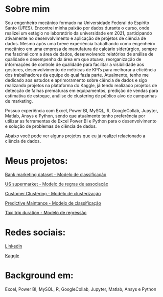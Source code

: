 # Sobre mim

Sou engenheiro mecânico formado na Universidade Federal do Espírito Santo (UFES). Encontrei minha paixão por dados durante o curso, onde realizei um estágio no laboratório da universidade em 2021, participando ativamente no desenvolvimento e aplicação de projetos de ciência de dados.
Mesmo após uma breve experiência trabalhando como engenheiro mecânico em uma empresa de manufatura de calcário siderúrgico, sempre me fascinei com a área de dados, desenvolvendo relatórios de análise de qualidade e desempenho da área em que atuava, reorganização de informações de controle de qualidade para facilitar a visibilidade aos gestores, desenvolvimento de métricas de KPI’s para melhorar a eficiência dos trabalhadores da equipe do qual fazia parte.
Atualmente, tenho me dedicado aos estudos e aprimoramento sobre ciência de dados e sigo realizando projetos na plataforma do Kaggle, já tendo realizado projetos de detecção de falhas prematuras em equipamentos, predição de vendas para estimativa de estoque, análise de clustering de público alvo de campanhas de marketing.

Possuo experiência com Excel, Power BI, MySQL, R, GoogleCollab, Jupyter, Matlab, Ansys e Python, sendo que atualmente tenho preferência por utilizar as ferramentas de Excel Power BI e Python para o desenvolvimento e solução de problemas de ciência de dados.

Abaixo você pode ver alguns projetos que eu já realizei relacionado a ciência de dados.
    

# Meus projetos:

[Bank marketing dataset - Modelo de classificação](https://github.com/IgorCfreita/Projects-Machine-Learning/tree/main/Bank_marketing_dataset)

[US supermarket - Modelo de regras de associação](https://github.com/IgorCfreita/Projects-Machine-Learning/tree/main/US_supermaket_data)

[Customer Clustering - Modelo de clusterização](https://github.com/IgorCfreita/Projects-Machine-Learning/tree/main/customer_clustering)

[Predictive Maintance - Modelo de classificação](https://github.com/IgorCfreita/Projects-Machine-Learning/tree/main/Predictive%20Maintenance)

[Taxi trip duration - Modelo de regressão](https://github.com/IgorCfreita/Projects-Machine-Learning/tree/main/New%20york%20city%20-%20taxi%20trip%20duration)


# Redes sociais:

[Linkedin](http://www.linkedin.com/in/igorcoefreitas)

[Kaggle](https://www.kaggle.com/igones)

# Background em: 

Excel, Power BI, MySQL, R, GoogleCollab, Jupyter, Matlab, Ansys e Python


